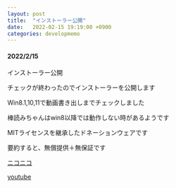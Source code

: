 ```yaml
---
layout: post
title:  "インストーラー公開"
date:   2022-02-15 19:19:00 +0900
categories: developmemo
---
```


<!-- https://fuunacreative.github.io/SaltStone/ -->
<h4>2022/2/15</h4>
<p>インストーラー公開</p>
<p>チェックが終わったのでインストーラーを公開します</p>
<p>Win8.1,10,11で動画書き出しまでチェックしました</p>
<p>棒読みちゃんはwin8以降では動作しない時があるようです</p>
<p>MITライセンスを継承したドネーションウェアです</p>
<p>要約すると、無償提供＋無保証です</p>
<p>
<a href="https://www.nicovideo.jp/watch/sm40046724">ニコニコ</p>
</p>
<p>
<a href="https://www.youtube.com/watch?v=SSJyAIzB5Gk">youtube</p>
</p>
